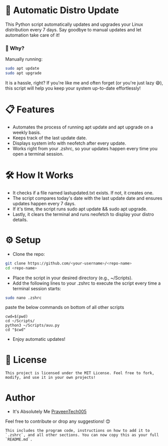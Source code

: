 # 🚀 Automatic Distro Update

This Python script automatically updates and upgrades your Linux distribution every 7 days. Say goodbye to manual updates and let automation take care of it! 

### 🤔 Why?
Manually running:
```bash
sudo apt update
sudo apt upgrade
```

  It is a hassle, right? If you're like me and often forget (or you're just lazy 😅), this script will help you keep your system up-to-date effortlessly!

# 📋 Features
- Automates the process of running apt update and apt upgrade on a weekly basis.
- Keeps track of the last update date.
- Displays system info with neofetch after every update.
- Works right from your .zshrc, so your updates happen every time you open a terminal session.

# 🛠 How It Works
- It checks if a file named lastupdated.txt exists. If not, it creates one.
- The script compares today's date with the last update date and ensures updates happen every 7 days.
- If it's time, the script runs sudo apt update && sudo apt upgrade.
- Lastly, it clears the terminal and runs neofetch to display your distro details.

# ⚙️ Setup
- Clone the repo:

```bash
git clone https://github.com/<your-username>/<repo-name>
cd <repo-name>
```
- Place the script in your desired directory (e.g., ~/Scripts).
- Add the following lines to your .zshrc to execute the script every time a terminal session starts:

```bash
sudo nano .zshrc
```
paste the below commands on bottom of all other scripts

  ```.zshrc
cwd=$(pwd)
cd ~/Scripts/
python3 ~/Scripts/auu.py
cd "$cwd"
```
- Enjoy automatic updates!

# 📜 License
    This project is licensed under the MIT License. Feel free to fork, modify, and use it in your own projects!

# Author 
- It's Absolutely Me [PraveenTech005](https://github.com/PraveenTech005)
  
Feel free to contribute or drop any suggestions! 😊

    This includes the program code, instructions on how to add it to `.zshrc`, and all other sections. You can now copy this as your full `README.md`.
